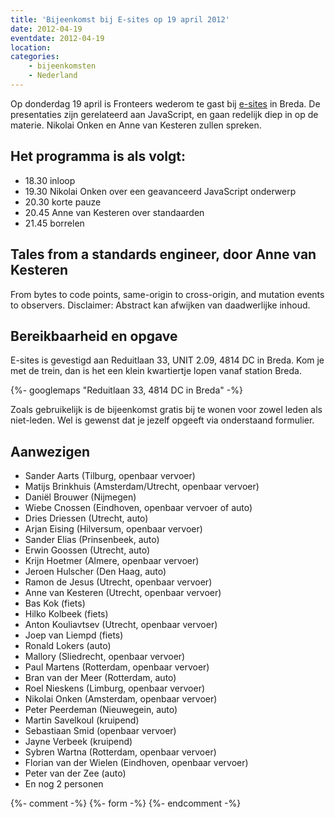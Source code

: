 ```yaml
---
title: 'Bijeenkomst bij E-sites op 19 april 2012'
date: 2012-04-19
eventdate: 2012-04-19
location:
categories:
    - bijeenkomsten
    - Nederland
---
```


Op donderdag 19 april is Fronteers wederom te gast bij [e-sites](http://e-sites.nl) in Breda. De presentaties zijn gerelateerd aan JavaScript, en gaan redelijk diep in op de materie. Nikolai Onken en Anne van Kesteren zullen spreken.

## Het programma is als volgt:

-   18.30 inloop
-   19.30 Nikolai Onken over een geavanceerd JavaScript onderwerp
-   20.30 korte pauze
-   20.45 Anne van Kesteren over standaarden
-   21.45 borrelen

## Tales from a standards engineer, door Anne van Kesteren

From bytes to code points, same-origin to cross-origin, and mutation events to observers. Disclaimer: Abstract kan afwijken van daadwerlijke inhoud.

## Bereikbaarheid en opgave

E-sites is gevestigd aan Reduitlaan 33, UNIT 2.09, 4814 DC in Breda. Kom je met de trein, dan is het een klein kwartiertje lopen vanaf station Breda.

{%- googlemaps "Reduitlaan 33, 4814 DC in Breda" -%}

Zoals gebruikelijk is de bijeenkomst gratis bij te wonen voor zowel leden als niet-leden. Wel is gewenst dat je jezelf opgeeft via onderstaand formulier.

## Aanwezigen

-   Sander Aarts (Tilburg, openbaar vervoer)
-   Matijs Brinkhuis (Amsterdam/Utrecht, openbaar vervoer)
-   Daniël Brouwer (Nijmegen)
-   Wiebe Cnossen (Eindhoven, openbaar vervoer of auto)
-   Dries Driessen (Utrecht, auto)
-   Arjan Eising (Hilversum, openbaar vervoer)
-   Sander Elias (Prinsenbeek, auto)
-   Erwin Goossen (Utrecht, auto)
-   Krijn Hoetmer (Almere, openbaar vervoer)
-   Jeroen Hulscher (Den Haag, auto)
-   Ramon de Jesus (Utrecht, openbaar vervoer)
-   Anne van Kesteren (Utrecht, openbaar vervoer)
-   Bas Kok (fiets)
-   Hilko Kolbeek (fiets)
-   Anton Kouliavtsev (Utrecht, openbaar vervoer)
-   Joep van Liempd (fiets)
-   Ronald Lokers (auto)
-   Mallory (Sliedrecht, openbaar vervoer)
-   Paul Martens (Rotterdam, openbaar vervoer)
-   Bran van der Meer (Rotterdam, auto)
-   Roel Nieskens (Limburg, openbaar vervoer)
-   Nikolai Onken (Amsterdam, openbaar vervoer)
-   Peter Peerdeman (Nieuwegein, auto)
-   Martin Savelkoul (kruipend)
-   Sebastiaan Smid (openbaar vervoer)
-   Jayne Verbeek (kruipend)
-   Sybren Wartna (Rotterdam, openbaar vervoer)
-   Florian van der Wielen (Eindhoven, openbaar vervoer)
-   Peter van der Zee (auto)
-   En nog 2 personen

{%- comment -%}
{%- form -%}
{%- endcomment -%}
